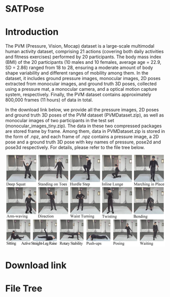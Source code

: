 # SATPose

# Introduction
The PVM (Pressure, Vision, Mocap) dataset is a large-scale multimodal human activity dataset, comprising 21 actions (covering both daily activities and fitness exercises) performed by 20 participants. The body mass index (BMI) of the 20 participants (10 males and 10 females, average age = 22.9, SD = 2.86) ranged from 18 to 28, ensuring a moderate amount of body shape variability and different ranges of mobility among them. In the dataset, it includes ground pressure images, monocular images, 2D poses extracted from monocular images, and ground truth 3D poses, collected using a pressure mat, a monocular camera, and a optical motion capture system, respectively. Finally, the PVM dataset contains approximately 800,000 frames (11 hours) of data in total. 

In the download link below, we provide all the pressure images, 2D poses and ground truth 3D poses of the PVM dataset (PVMDataset.zip), as well as monocular images of two participants in the test set (monocular_images_tiny.zip). The data in these two compressed packages are stored frame by frame. Among them, data in PVMDataset.zip is stored in the form of .npz, and each frame of .npz contains a pressure image, a 2D pose and a ground truth 3D pose with key names of pressure, pose2d and pose3d respectively.
For details, please refer to the file tree below.

![avatar](actions.png)

# Download link


# File Tree
